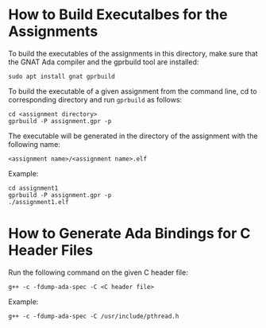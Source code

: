 # How to Build Executalbes for the Assignments

To build the executables of the assignments in this directory,
make sure that the GNAT Ada compiler and the gprbuild tool are installed:

`sudo apt install gnat gprbuild`

To build the executable of a given assignment from the command line,
cd to corresponding directory and run `gprbuild` as follows:

```
cd <assignment directory>
gprbuild -P assignment.gpr -p
```

The executable will be generated in the directory of the assignment
with the following name:

`<assignment name>/<assignment name>.elf`

Example:
```
cd assignment1
gprbuild -P assignment.gpr -p
./assignment1.elf
```
# How to Generate Ada Bindings for C Header Files

Run the following command on the given C header file:

`g++ -c -fdump-ada-spec -C <C header file>`

Example:

`g++ -c -fdump-ada-spec -C /usr/include/pthread.h`
